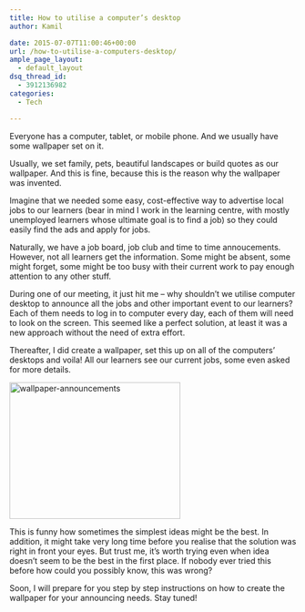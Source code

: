 ```yaml
---
title: How to utilise a computer’s desktop
author: Kamil

date: 2015-07-07T11:00:46+00:00
url: /how-to-utilise-a-computers-desktop/
ample_page_layout:
  - default_layout
dsq_thread_id:
  - 3912136982
categories:
  - Tech

---
```

Everyone has a computer, tablet, or mobile phone. And we usually have some wallpaper set on it.

Usually, we set family, pets, beautiful landscapes or build quotes as our wallpaper. And this is fine, because this is the reason why the wallpaper was invented.

<!--more-->

Imagine that we needed some easy, cost-effective way to advertise local jobs to our learners (bear in mind I work in the learning centre, with mostly unemployed learners whose ultimate goal is to find a job) so they could easily find the ads and apply for jobs.

Naturally, we have a job board, job club and time to time annoucements. However, not all learners get the information. Some might be absent, some might forget, some might be too busy with their current work to pay enough attention to any other stuff.

During one of our meeting, it just hit me &#8211; why shouldn&#8217;t we utilise computer desktop to announce all the jobs and other important event to our learners? Each of them needs to log in to computer every day, each of them will need to look on the screen. This seemed like a perfect solution, at least it was a new approach without the need of extra effort.

Thereafter, I did create a wallpaper, set this up on all of the computers&#8217; desktops and voila! All our learners see our current jobs, some even asked for more details.

[<img loading="lazy" class="alignnone wp-image-232 size-medium" src="https://i1.wp.com/kamilpro.com/wp-content/uploads/2015/07/Wallpaper-300x240.jpg?resize=300%2C240&#038;ssl=1" alt="wallpaper-announcements" width="300" height="240" data-recalc-dims="1" />][1]

This is funny how sometimes the simplest ideas might be the best. In addition, it might take very long time before you realise that the solution was right in front your eyes. But trust me, it&#8217;s worth trying even when idea doesn&#8217;t seem to be the best in the first place. If nobody ever tried this before how could you possibly know, this was wrong?

Soon, I will prepare for you step by step instructions on how to create the wallpaper for your announcing needs. Stay tuned!

 [1]: https://i2.wp.com/kamilpro.com/wp-content/uploads/2015/07/Wallpaper.jpg?ssl=1

